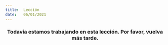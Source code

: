 ```yaml
---
title:  Lección
date:   06/01/2021
---
```


### <center>Todavía estamos trabajando en esta lección. Por favor, vuelva más tarde.</center>
